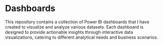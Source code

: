 # Dashboards
This repository contains a collection of Power BI dashboards that I have created to visualize and analyze various datasets. Each dashboard is designed to provide actionable insights through interactive data visualizations, catering to different analytical needs and business scenarios.
